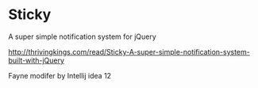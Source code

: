 Sticky
======

A super simple notification system for jQuery

http://thrivingkings.com/read/Sticky-A-super-simple-notification-system-built-with-jQuery

Fayne modifer by Intellij idea 12